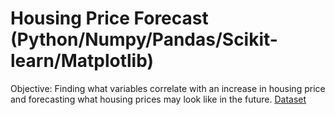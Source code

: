 # Housing Price Forecast (Python/Numpy/Pandas/Scikit-learn/Matplotlib)

Objective: Finding what variables correlate with an increase in housing price and forecasting what housing prices may look like in the future.
[Dataset](https://www.kaggle.com/datasets/denkuznetz/housing-prices-regression/data)
